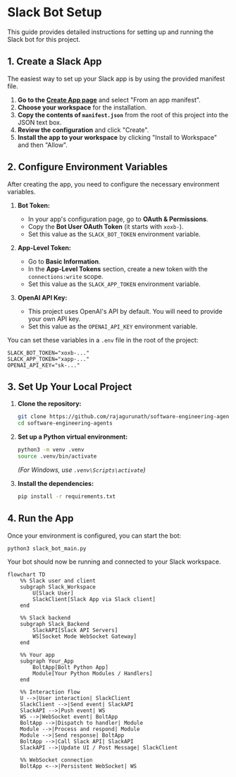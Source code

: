 # Slack Bot Setup

This guide provides detailed instructions for setting up and running the Slack bot for this project.

## 1. Create a Slack App

The easiest way to set up your Slack app is by using the provided manifest file.

1.  **Go to the [Create App page](https://api.slack.com/apps/new)** and select "From an app manifest".
2.  **Choose your workspace** for the installation.
3.  **Copy the contents of `manifest.json`** from the root of this project into the JSON text box.
4.  **Review the configuration** and click "Create".
5.  **Install the app to your workspace** by clicking "Install to Workspace" and then "Allow".

## 2. Configure Environment Variables

After creating the app, you need to configure the necessary environment variables.

1.  **Bot Token:**
    *   In your app's configuration page, go to **OAuth & Permissions**.
    *   Copy the **Bot User OAuth Token** (it starts with `xoxb-`).
    *   Set this value as the `SLACK_BOT_TOKEN` environment variable.

2.  **App-Level Token:**
    *   Go to **Basic Information**.
    *   In the **App-Level Tokens** section, create a new token with the `connections:write` scope.
    *   Set this value as the `SLACK_APP_TOKEN` environment variable.

3.  **OpenAI API Key:**
    *   This project uses OpenAI's API by default. You will need to provide your own API key.
    *   Set this value as the `OPENAI_API_KEY` environment variable.

You can set these variables in a `.env` file in the root of the project:

```
SLACK_BOT_TOKEN="xoxb-..."
SLACK_APP_TOKEN="xapp-..."
OPENAI_API_KEY="sk-..."
```

## 3. Set Up Your Local Project

1.  **Clone the repository:**
    ```bash
    git clone https://github.com/rajagurunath/software-engineering-agents.git
    cd software-engineering-agents
    ```

2.  **Set up a Python virtual environment:**
    ```bash
    python3 -m venv .venv
    source .venv/bin/activate
    ```
    *(For Windows, use `.venv\Scripts\activate`)*

3.  **Install the dependencies:**
    ```bash
    pip install -r requirements.txt
    ```

## 4. Run the App

Once your environment is configured, you can start the bot:

```bash
python3 slack_bot_main.py
```

Your bot should now be running and connected to your Slack workspace.


```mermaid
flowchart TD
    %% Slack user and client
    subgraph Slack_Workspace
        U[Slack User]
        SlackClient[Slack App via Slack client]
    end

    %% Slack backend
    subgraph Slack_Backend
        SlackAPI[Slack API Servers]
        WS[Socket Mode WebSocket Gateway]
    end

    %% Your app
    subgraph Your_App
        BoltApp[Bolt Python App]
        Module[Your Python Modules / Handlers]
    end

    %% Interaction flow
    U -->|User interaction| SlackClient
    SlackClient -->|Send event| SlackAPI
    SlackAPI -->|Push event| WS
    WS -->|WebSocket event| BoltApp
    BoltApp -->|Dispatch to handler| Module
    Module -->|Process and respond| Module
    Module -->|Send response| BoltApp
    BoltApp -->|Call Slack API| SlackAPI
    SlackAPI -->|Update UI / Post Message| SlackClient

    %% WebSocket connection
    BoltApp <-->|Persistent WebSocket| WS

```